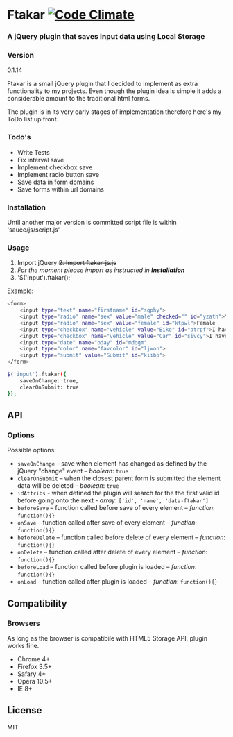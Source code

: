 # Ftakar [![Code Climate](https://codeclimate.com/github/frg/ftakar-js/badges/gpa.svg)](https://codeclimate.com/github/frg/ftakar-js)
### A jQuery plugin that saves input data using Local Storage

### Version
0.1.14

Ftakar is a small jQuery plugin that I decided to implement as extra functionality to my projects. Even though the plugin idea is simple it adds a considerable amount to the traditional html forms.

The plugin is in its very early stages of implementation therefore here's my ToDo list up front.

### Todo's
 - Write Tests
 - Fix interval save
 - Implement checkbox save
 - Implement radio button save
 - Save data in form domains
 - Save forms within url domains

###  Installation
Until another major version is committed script file is within 'sauce/js/script.js'

###  Usage
1. Import jQuery
~~2. Import ftakar-js.js~~
2. *For the moment please import as instructed in **Installation***
3. '$('input').ftakar();'

Example:
```sh
<form>
    <input type="text" name="firstname" id="sqphy">
    <input type="radio" name="sex" value="male" checked="" id="yzath">Male
    <input type="radio" name="sex" value="female" id="ktpwl">Female
    <input type="checkbox" name="vehicle" value="Bike" id="atrpf">I have a bike
    <input type="checkbox" name="vehicle" value="Car" id="sivcy">I have a car
    <input type="date" name="bday" id="mdqgm"
    <input type="color" name="favcolor" id="ljwon">
    <input type="submit" value="Submit" id="kiibp">
</form>
```

```sh
$('input').ftakar({
    saveOnChange: true,
    clearOnSubmit: true
});
```

## API

### Options
Possible options:
* `saveOnChange` – save when element has changed as defined by the jQuery "change" event – *boolean*: `true`
* `clearOnSubmit` – when the closest parent form is submitted the element data will be deleted – *boolean*: `true`
* `idAttribs` - when defined the plugin will search for the the first valid id before going onto the next - *array*: `['id', 'name', 'data-ftakar']`
* `beforeSave` – function called before save of every element – *function*: `function(){}`
* `onSave` – function called after save of every element – *function*: `function(){}`
* `beforeDelete` – function called before delete of every element – *function*: `function(){}`
* `onDelete` – function called after delete of every element – *function*: `function(){}`
* `beforeLoad` – function called before plugin is loaded – *function*: `function(){}`
* `onLoad` – function called after plugin is loaded – *function*: `function(){}`

## Compatibility

### Browsers
As long as the browser is compatibile with HTML5 Storage API, plugin works fine.

* Chrome 4+
* Firefox 3.5+
* Safary 4+
* Opera 10.5+
* IE 8+

License
----
MIT
